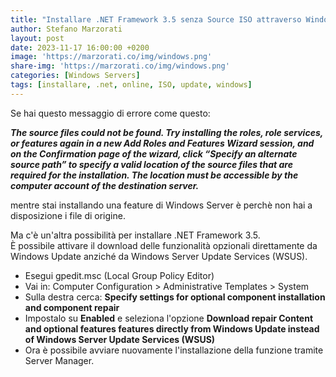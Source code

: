 ```yaml
---
title: "Installare .NET Framework 3.5 senza Source ISO attraverso Windows Update"
author: Stefano Marzorati
layout: post
date: 2023-11-17 16:00:00 +0200
image: 'https://marzorati.co/img/windows.png'
share-img: 'https://marzorati.co/img/windows.png'
categories: [Windows Servers]
tags: [installare, .net, online, ISO, update, windows]
---
```

Se hai questo messaggio di errore come questo:   

***The source files could not be found. Try installing the roles, role services, or features again in a new Add Roles and Features Wizard session, and on the Confirmation page of the wizard, click “Specify an alternate source path” to specify a valid location of the source files that are required for the installation. The location must be accessible by the computer account of the destination server.***   

mentre stai installando una feature di Windows Server è perchè non hai a disposizione i file di origine.   

Ma c'è un'altra possibilità per installare .NET Framework 3.5.   
È possibile attivare il download delle funzionalità opzionali direttamente da Windows Update anziché da Windows Server Update Services (WSUS).   

- Esegui gpedit.msc (Local Group Policy Editor)
- Vai in: Computer Configuration > Administrative Templates > System
- Sulla destra cerca: **Specify settings for optional component installation and component repair**
- Impostalo su **Enabled** e seleziona l'opzione **Download repair Content and optional features features directly from Windows Update instead of Windows Server Update Services (WSUS)**
- Ora è possibile avviare nuovamente l'installazione della funzione tramite Server Manager.